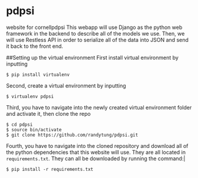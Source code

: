# pdpsi
website for cornellpdpsi 
This webapp will use Django as the python web framework in the backend to describe all of the models we use. Then, we will use Restless API in order to serialize all of the data into JSON and send it back to the front end. 

##Setting up the virtual environment
First install virtual environment by inputting
```
$ pip install virtualenv
```
Second, create a virtual environment by inputting 
```
$ virtualenv pdpsi
```

Third,  you have to navigate into the newly created virtual environment folder and activate it, then clone the repo
```
$ cd pdpsi
$ source bin/activate
$ git clone https://github.com/randytung/pdpsi.git
```
Fourth, you have to navigate into the cloned repository and download all of the python dependencies that this website will use. They are all located in ``requirements.txt``. They can all be downloaded by running the command:|
```
$ pip install -r requirements.txt
```




